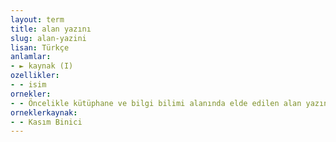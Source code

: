```yaml
---
layout: term
title: alan yazını
slug: alan-yazini
lisan: Türkçe
anlamlar:
- ► kaynak (I)
ozellikler:
- - isim
ornekler:
- - Öncelikle kütüphane ve bilgi bilimi alanında elde edilen alan yazını verilerinin yapısı ve özellikleri anlaşılmaya çalışılmıştır.
orneklerkaynak:
- - Kasım Binici
---
```

